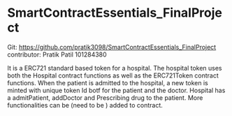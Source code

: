 # SmartContractEssentials_FinalProject
Git: https://github.com/pratik3098/SmartContractEssentials_FinalProject
contributor: Pratik Patil 101284380


It is a ERC721 standard based token for a hospital. 
The hospital token uses both the Hospital contract functions as well as the ERC721Token contract functions. 
When the patient is admitted to the hospital, a new token is minted with unique token Id botf for the patient and the doctor.
Hospital has a admitPatient, addDoctor and Prescribing drug to the patient.
More functionalities can be (need to be ) added to contract. 

